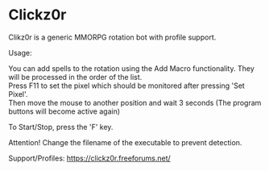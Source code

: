 # Clickz0r
Clikz0r is a generic MMORPG rotation bot with profile support.

Usage:

You can add spells to the rotation using the Add Macro functionality. They will be processed in the order of the list.<br>
Press F11 to set the pixel which should be monitored after pressing 'Set Pixel'.<br>
Then move the mouse to another position and wait 3 seconds (The program buttons will become active again)

To Start/Stop, press the 'F' key.

Attention! Change the filename of the executable to prevent detection.

Support/Profiles: https://clickz0r.freeforums.net/
